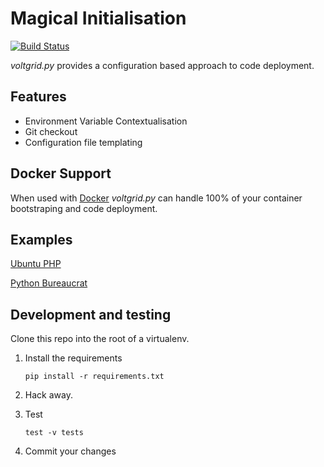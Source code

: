 # Magical Initialisation

[![Build Status](https://travis-ci.org/voltgrid/voltgrid-pie.svg?branch=master)](https://travis-ci.org/voltgrid/voltgrid-pie)

_voltgrid.py_ provides a configuration based approach to code deployment.

## Features

 * Environment Variable Contextualisation
 * Git checkout
 * Configuration file templating

## Docker Support

When used with [Docker](https://www.docker.com/) _voltgrid.py_ can handle 100% of your container bootstraping and code deployment.

## Examples

[Ubuntu PHP](examples/ubuntu/README.md)

[Python Bureaucrat](examples/python-bureaucrat.md)

## Development and testing

Clone this repo into the root of a virtualenv.

1. Install the requirements

    `pip install -r requirements.txt`

2. Hack away.

3. Test

    `test -v tests`

4. Commit your changes
